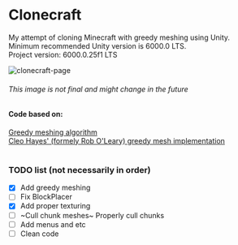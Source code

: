 # Clonecraft
My attempt of cloning Minecraft with greedy meshing using Unity.  
Minimum recommended Unity version is 6000.0 LTS.  
Project version: 6000.0.25f1 LTS

![clonecraft-page](https://user-images.githubusercontent.com/40342021/185242373-ff6f6ce2-c70e-4d83-b63a-85af48027552.png)

###### This image is not final and might change in the future

#### Code based on:
[Greedy meshing algorithm](https://0fps.net/2012/06/30/meshing-in-a-minecraft-game)  
[Cleo Hayes' (formely Rob O'Leary) greedy mesh implementation](https://github.com/roboleary/GreedyMesh)

#
### TODO list (not necessarily in order)
- [X] Add greedy meshing
- [ ] Fix BlockPlacer
- [X] Add proper texturing
- [ ] ~Cull chunk meshes~ Properly cull chunks
- [ ] Add menus and etc
- [ ] Clean code
